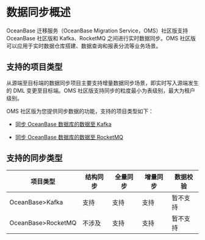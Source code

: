 # 数据同步概述

OceanBase 迁移服务（OceanBase Migration Service，OMS）社区版支持 OceanBase 社区版和 Kafka、RocketMQ 之间进行实时数据同步。OMS 社区版可以应用于实时数据仓库搭建、数据查询和报表分流等业务场景。

## 支持的项目类型

从源端至目标端的数据同步项目主要支持增量数据同步场景，即实时写入源端发生的 DML 变更至目标端。OMS 社区版支持同步的粒度最小为表级别，最大为租户级别。

OMS 社区版为您提供同步数据的功能，支持的项目类型如下：

* [同步 OceanBase 数据库的数据至 Kafka](../700.data-synchronization/200.create-a-project-to-synchronize-data-from-an-oceanbase-database-to-a-Kafka-instance.md)

* [同步 OceanBase 数据库的数据至 RocketMQ](../700.data-synchronization/300.create-a-project-to-synchronize-data-from-an-oceanbase-database-to-a-rocketmq-instance.md)

## 支持的同步类型

|        项目类型         | 结构同步 | 全量同步 | 增量同步 | 数据校验 |
|---------------------|------|------|------|------|
| OceanBase\>Kafka    | 支持   | 支持   | 支持   | 暂不支持 |
| OceanBase\>RocketMQ | 不涉及  | 支持 | 支持   | 暂不支持 |
